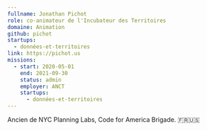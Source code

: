 ```yaml
---
fullname: Jonathan Pichot
role: co-animateur de l'Incubateur des Territoires
domaine: Animation
github: pichot
startups:
  - données-et-territoires
link: https://pichot.us
missions:
  - start: 2020-05-01
    end: 2021-09-30
    status: admin
    employer: ANCT
    startups:
      - données-et-territoires
---
```

Ancien de NYC Planning Labs, Code for America Brigade. 🇫🇷🇺🇸